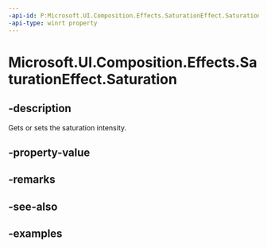 ```yaml
---
-api-id: P:Microsoft.UI.Composition.Effects.SaturationEffect.Saturation
-api-type: winrt property
---
```


<!-- Property syntax.
public float Saturation { get;  set; }
-->

# Microsoft.UI.Composition.Effects.SaturationEffect.Saturation

## -description
Gets or sets the saturation intensity.

## -property-value

## -remarks

## -see-also

## -examples

